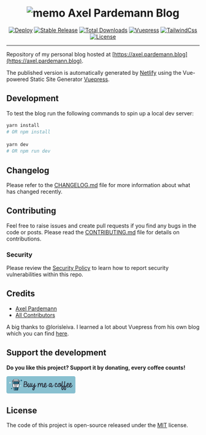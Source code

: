 <div align="center">
    <h1>
        <img width="32" height="32" alt="memo" src="https://github.githubassets.com/images/icons/emoji/unicode/1f4dd.png">
        Axel Pardemann Blog
    </h1>
    <p align="center">
        <a href="https://app.netlify.com/sites/axel-pardemann-blog/deploys"><img alt="Deploy" src="https://img.shields.io/netlify/48be6ea0-d56b-43c5-9bc4-ef6490e2c57e.svg?style=flat-square&label=netlify&logo=netlify&logoColor=eceff4&colorA=4c566a&colorB=b48ead"></a>
        <a href="https://github.com/axelitus/axel.pardemann.blog"><img alt="Stable Release" src="https://img.shields.io/github/v/release/axelitus/axel.pardemann.blog.svg?style=flat-square&label=release&logo=packagist&logoColor=eceff4&colorA=4c566a&colorB=5e81ac"></a>
        <a href="https://github.com/axelitus/axel.pardemann.blog"><img alt="Total Downloads" src="https://img.shields.io/github/downloads/axelitus/axel.pardemann.blog/total.svg?style=flat-square&label=downloads&logoColor=eceff4&colorA=4c566a&colorB=88c0d0"></a> 
        <a href="https://vuepress.vuejs.org"><img alt="Vuepress" src="https://img.shields.io/static/v1.svg?style=flat-square&label=vuepress&logo=vue.js&message=1.5.2&logoColor=eceff4&colorA=4c566a&colorB=88c0d0"></a>
        <a href="https://tailwindcss.com"><img alt="TailwindCss" src="https://img.shields.io/static/v1.svg?style=flat-square&label=tailwindcss&logo=tailwind-css&message=1.5.1&logoColor=eceff4&colorA=4c566a&colorB=88c0d0"></a>
        <a href="https://github.com/axelitus/axel.pardemann.blog/blob/master/LICENSE.md"><img alt="License" src="https://img.shields.io/github/license/axelitus/axel.pardemann.blog.svg?style=flat-square&label=license&logoColor=eceff4&colorA=4c566a&colorB=a3be8c"></a>
    </p>
</div>
<hr>

Repository of my personal blog hosted at [https://axel.pardemann.blog](https://axel.pardemann.blog).

The published version is automatically generated by [Netlify](https://netlify.com) using the Vue-powered Static Site Generator [Vuepress](https://vuepress.vuejs.org/).  

## Development

To test the blog run the following commands to spin up a local dev server:

```bash
yarn install
# OR npm install

yarn dev
# OR npm run dev
```

## Changelog

Please refer to the [CHANGELOG.md](CHANGELOG.md) file for more information about what has changed recently.

## Contributing

Feel free to raise issues and create pull requests if you find any bugs in the code or posts.
Please read the [CONTRIBUTING.md](.github/CONTRIBUTING.md) file for details on contributions.

### Security

Please review the [Security Policy](https://github.com/axelitus/axel.pardemann.blog/security/policy)
to learn how to report security vulnerabilities within this repo.

## Credits

- [Axel Pardemann](https://github.com/axelitus)
- [All Contributors](../../contributors)

A big thanks to @lorisleiva. I learned a lot about Vuepress from his own blog which you can find [here](https://github.com/lorisleiva/blog).

## Support the development

**Do you like this project? Support it by donating, every coffee counts!**

<a href="https://www.buymeacoffee.com/axelitus">
    <img src=".assets/buy-me-a-coffee.svg" width="180" alt="Buy me a coffee" />
</a>

## License

The code of this project is open-source released under the [MIT](LICENSE.md) license.
